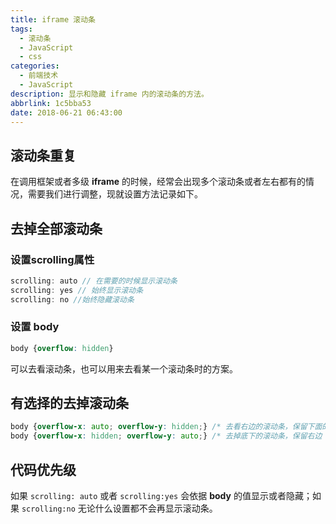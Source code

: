 ```yaml
---
title: iframe 滚动条
tags:
  - 滚动条
  - JavaScript
  - css
categories:
  - 前端技术
  - JavaScript
description: 显示和隐藏 iframe 内的滚动条的方法。
abbrlink: 1c5bba53
date: 2018-06-21 06:43:00
---
```


## 滚动条重复 

在调用框架或者多级 **iframe** 的时候，经常会出现多个滚动条或者左右都有的情况，需要我们进行调整，现就设置方法记录如下。


## 去掉全部滚动条 


### 设置scrolling属性 

```javascript
scrolling: auto // 在需要的时候显示滚动条
scrolling: yes // 始终显示滚动条
scrolling: no //始终隐藏滚动条
```

### 设置 body 

```css
body {overflow: hidden}
```

可以去看滚动条，也可以用来去看某一个滚动条时的方案。

## 有选择的去掉滚动条 

```css
body {overflow-x: auto; overflow-y: hidden;} /* 去看右边的滚动条，保留下面的 */
body {overflow-x: hidden; overflow-y: auto;} /* 去掉底下的滚动条，保留右边 */
```

## 代码优先级 

如果 `scrolling: auto` 或者 `scrolling:yes` 会依据 **body** 的值显示或者隐藏；如果 `scrolling:no` 无论什么设置都不会再显示滚动条。
